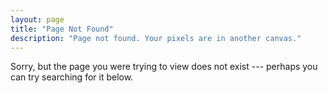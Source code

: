 ```yaml
---
layout: page
title: "Page Not Found"
description: "Page not found. Your pixels are in another canvas."
---  
```


Sorry, but the page you were trying to view does not exist --- perhaps you can try searching for it below.

<script type="text/javascript">
  var GOOG_FIXURL_LANG = 'en';
  var GOOG_FIXURL_SITE = 'cycloptivity.net'
</script>
<script type="text/javascript"
  src="http://linkhelp.clients.google.com/tbproxy/lh/wm/fixurl.js">
</script>
